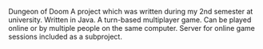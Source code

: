 Dungeon of Doom
A project which was written during my 2nd semester at university.
Written in Java.
A turn-based multiplayer game. Can be played online or by multiple people on the same computer.
Server for online game sessions included as a subproject.